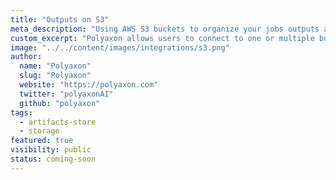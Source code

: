 ```yaml
---
title: "Outputs on S3"
meta_description: "Using AWS S3 buckets to organize your jobs outputs and experiment artifacts."
custom_excerpt: "Polyaxon allows users to connect to one or multiple buckets on S3 to store job outputs and experiment artifacts."
image: "../../content/images/integrations/s3.png"
author:
  name: "Polyaxon"
  slug: "Polyaxon"
  website: "https://polyaxon.com"
  twitter: "polyaxonAI"
  github: "polyaxon"
tags: 
  - artifacts-store
  - storage
featured: true
visibility: public
status: coming-soon
---
```

